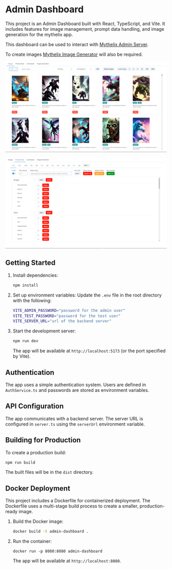 # Admin Dashboard

This project is an Admin Dashboard built with React, TypeScript, and Vite. It includes features for image management, prompt data handling, and image generation for the mythelix app.

This dashboard can be used to interact with [Mythelix Admin Server](https://github.com/Morgs27/mythelix-admin-server).

To create images [Mythelix Image Generator](https://github.com/Morgs27/mythelix-image-generator) will also be required.

![image-2](image-2.png)

![image-1](image-1.png)

## Getting Started

1. Install dependencies:

   ```bash
   npm install
   ```

2. Set up environment variables:
   Update the `.env` file in the root directory with the following:

   ```bash
   VITE_ADMIN_PASSWORD="password for the admin user"
   VITE_TEST_PASSWORD="password for the test user"
   VITE_SERVER_URL="url of the backend server"
   ```

3. Start the development server:

   ```bash
   npm run dev
   ```

   The app will be available at `http://localhost:5173` (or the port specified by Vite).

## Authentication

The app uses a simple authentication system. Users are defined in `AuthService.ts` and passwords are stored as environment variables.

## API Configuration

The app communicates with a backend server. The server URL is configured in `server.ts` using the `serverUrl` environment variable.

## Building for Production

To create a production build:

```bash
npm run build
```

The built files will be in the `dist` directory.

## Docker Deployment

This project includes a Dockerfile for containerized deployment. The Dockerfile uses a multi-stage build process to create a smaller, production-ready image.

1. Build the Docker image:

   ```bash
   docker build -t admin-dashboard .
   ```

2. Run the container:

   ```
   docker run -p 8080:8080 admin-dashboard
   ```

   The app will be available at `http://localhost:8080`.
